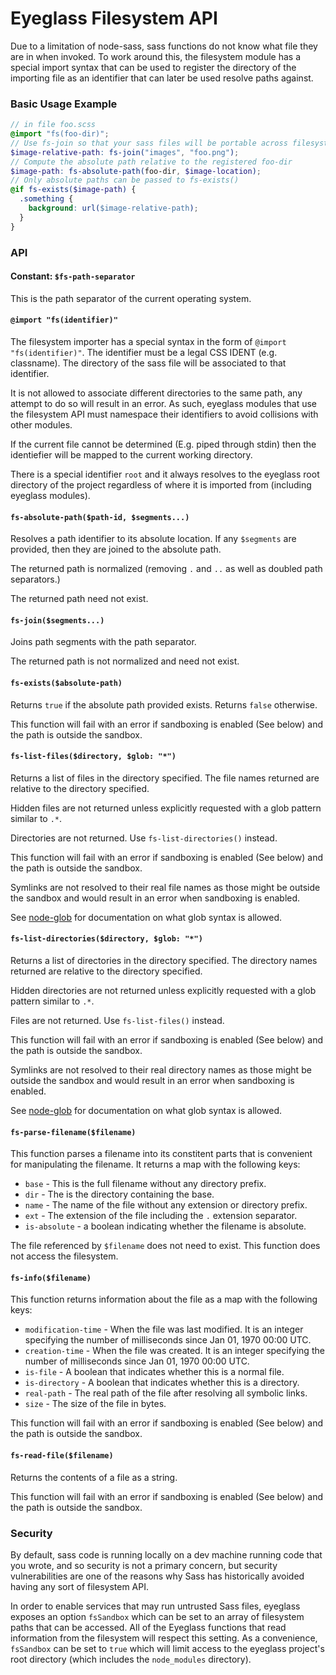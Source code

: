 # Eyeglass Filesystem API

Due to a limitation of node-sass, sass functions do not know what file
they are in when invoked. To work around this, the filesystem module
has a special import syntax that can be used to register the directory
of the importing file as an identifier that can later be used resolve
paths against.


### Basic Usage Example

```scss
// in file foo.scss
@import "fs(foo-dir)";
// Use fs-join so that your sass files will be portable across filesystem types
$image-relative-path: fs-join("images", "foo.png");
// Compute the absolute path relative to the registered foo-dir
$image-path: fs-absolute-path(foo-dir, $image-location);
// Only absolute paths can be passed to fs-exists()
@if fs-exists($image-path) {
  .something {
    background: url($image-relative-path);
  }
}
```

### API

#### Constant: `$fs-path-separator`

This is the path separator of the current operating system.

#### `@import "fs(identifier)"`

The filesystem importer has a special syntax in the form of `@import
"fs(identifier)"`. The identifier must be a legal CSS IDENT (e.g.
classname). The directory of the sass file will be associated to that
identifier.

It is not allowed to associate different directories to the same path,
any attempt to do so will result in an error. As such, eyeglass modules
that use the filesystem API must namespace their identifiers to avoid
collisions with other modules.

If the current file cannot be determined (E.g. piped through stdin) then
the identiefier will be mapped to the current working directory.

There is a special identifier `root` and it always resolves to the
eyeglass root directory of the project regardless of where it is
imported from (including eyeglass modules).

#### `fs-absolute-path($path-id, $segments...)`

Resolves a path identifier to its absolute location. If any `$segments` are
provided, then they are joined to the absolute path.

The returned path is normalized (removing `.` and `..` as well as
doubled path separators.)

The returned path need not exist.

#### `fs-join($segments...)`

Joins path segments with the path separator.

The returned path is not normalized and need not exist.

#### `fs-exists($absolute-path)`

Returns `true` if the absolute path provided exists. Returns `false`
otherwise.

This function will fail with an error if sandboxing is enabled (See
below) and the path is outside the sandbox.


#### `fs-list-files($directory, $glob: "*")`

Returns a list of files in the directory specified. The file names
returned are relative to the directory specified.

Hidden files are not returned unless explicitly requested with a glob
pattern similar to `.*`.

Directories are not returned. Use `fs-list-directories()` instead.

This function will fail with an error if sandboxing is enabled (See
below) and the path is outside the sandbox.

Symlinks are not resolved to their real file names as those might be
outside the sandbox and would result in an error when sandboxing is
enabled.

See [node-glob](https://github.com/isaacs/node-glob) for documentation
on what glob syntax is allowed.

#### `fs-list-directories($directory, $glob: "*")`

Returns a list of directories in the directory specified. The directory names
returned are relative to the directory specified.

Hidden directories are not returned unless explicitly requested with a glob
pattern similar to `.*`.

Files are not returned. Use `fs-list-files()` instead.

This function will fail with an error if sandboxing is enabled (See
below) and the path is outside the sandbox.

Symlinks are not resolved to their real directory names as those might be
outside the sandbox and would result in an error when sandboxing is
enabled.

See [node-glob](https://github.com/isaacs/node-glob) for documentation
on what glob syntax is allowed.

#### `fs-parse-filename($filename)`

This function parses a filename into its constitent parts that is
convenient for manipulating the filename. It returns a map with the
following keys:

* `base` - This is the full filename without any directory prefix.
* `dir` - The is the directory containing the base.
* `name` - The name of the file without any extension or directory prefix.
* `ext` - The extension of the file including the `.` extension separator.
* `is-absolute` - a boolean indicating whether the filename is absolute.

The file referenced by `$filename` does not need to exist. This function
does not access the filesystem.

#### `fs-info($filename)`

This function returns information about the file as a map with the
following keys:

* `modification-time` - When the file was last modified. It is an
  integer specifying the number of milliseconds since Jan 01, 1970 00:00 UTC.
* `creation-time` - When the file was created. It is an
  integer specifying the number of milliseconds since Jan 01, 1970 00:00 UTC.
* `is-file` - A boolean that indicates whether this is a normal file.
* `is-directory` - A boolean that indicates whether this is a directory.
* `real-path` - The real path of the file after resolving all symbolic links.
* `size` - The size of the file in bytes.

This function will fail with an error if sandboxing is enabled (See
below) and the path is outside the sandbox.

#### `fs-read-file($filename)`

Returns the contents of a file as a string.

This function will fail with an error if sandboxing is enabled (See
below) and the path is outside the sandbox.

### Security

By default, sass code is running locally on a dev machine running code
that you wrote, and so security is not a primary concern, but security
vulnerabilities are one of the reasons why Sass has historically avoided
having any sort of filesystem API.

In order to enable services that may run untrusted Sass files, eyeglass
exposes an option `fsSandbox` which can be set to an array of filesystem
paths that can be accessed. All of the Eyeglass functions that read
information from the filesystem will respect this setting. As a
convenience, `fsSandbox` can be set to `true` which will limit access to
the eyeglass project's root directory (which includes the `node_modules`
directory).
